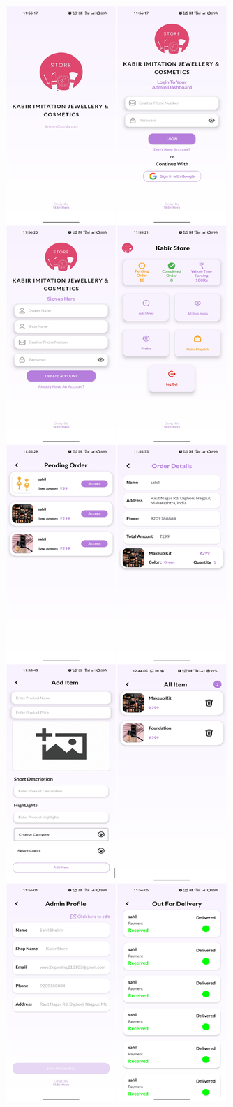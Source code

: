 
<div align-items: center; 
display: flex;
  justify-content: center;
  float: left;>
<img src="https://github.com/SahilSheikh210103/AdminEcommerceApp/blob/b63c32079e7e3f9fbb96b5bb3f0bddd954ea3183/SplashScreen.jpg" alt="Alt Text" width="250" height="500" >
<img src="https://github.com/SahilSheikh210103/AdminEcommerceApp/blob/1838ac0e375255626f967fb17e3c0f3cc2bb8cab/Login.jpg" alt="Alt Text" width="250" height="500"  >
<img src="https://github.com/SahilSheikh210103/AdminEcommerceApp/blob/1838ac0e375255626f967fb17e3c0f3cc2bb8cab/SignUp.jpg" alt="Alt Text" width="250" height="500" > 
<img src="https://github.com/SahilSheikh210103/AdminEcommerceApp/blob/1838ac0e375255626f967fb17e3c0f3cc2bb8cab/Dashboard.jpg" alt="Alt Text" width="250" height="500"  >
<img src="https://github.com/SahilSheikh210103/AdminEcommerceApp/blob/1838ac0e375255626f967fb17e3c0f3cc2bb8cab/PendingOrder.jpg" alt="Alt Text" width="250" height="500"  >

<img src="https://github.com/SahilSheikh210103/AdminEcommerceApp/blob/1838ac0e375255626f967fb17e3c0f3cc2bb8cab/OrderDetails.jpg" alt="Alt Text" width="250" height="500"  >
<img src="https://github.com/SahilSheikh210103/AdminEcommerceApp/blob/bc0ea1f0266f9f2844907b637a3b7f02e8db7a2c/AddItem.jpg" alt="Alt Text" width="250" height="500"  >

<img src="https://github.com/SahilSheikh210103/AdminEcommerceApp/blob/bc0ea1f0266f9f2844907b637a3b7f02e8db7a2c/Allitem%5B1%5D.jpg" alt="Alt Text" width="250" height="500"  >

<img src="https://github.com/SahilSheikh210103/AdminEcommerceApp/blob/bc0ea1f0266f9f2844907b637a3b7f02e8db7a2c/AdminProfile.jpg" alt="Alt Text" width="250" height="500"  >
<img src="https://github.com/SahilSheikh210103/AdminEcommerceApp/blob/bc0ea1f0266f9f2844907b637a3b7f02e8db7a2c/OutForDelivary.jpg" alt="Alt Text" width="250" height="500"  >


</div>




